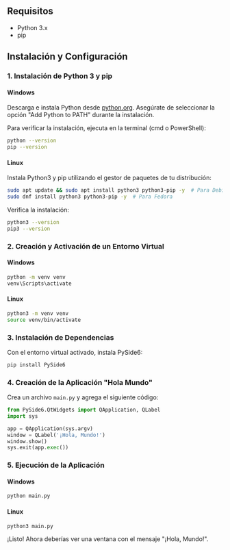 

## Requisitos

- Python 3.x
- pip

## Instalación y Configuración

### 1. Instalación de Python 3 y pip

#### Windows
Descarga e instala Python desde [python.org](https://www.python.org/downloads/). Asegúrate de seleccionar la opción "Add Python to PATH" durante la instalación.

Para verificar la instalación, ejecuta en la terminal (cmd o PowerShell):
```sh
python --version
pip --version
```

#### Linux
Instala Python3 y pip utilizando el gestor de paquetes de tu distribución:
```sh
sudo apt update && sudo apt install python3 python3-pip -y  # Para Debian/Ubuntu
sudo dnf install python3 python3-pip -y  # Para Fedora
```

Verifica la instalación:
```sh
python3 --version
pip3 --version
```

### 2. Creación y Activación de un Entorno Virtual

#### Windows
```sh
python -m venv venv
venv\Scripts\activate
```

#### Linux
```sh
python3 -m venv venv
source venv/bin/activate
```

### 3. Instalación de Dependencias

Con el entorno virtual activado, instala PySide6:
```sh
pip install PySide6
```

### 4. Creación de la Aplicación "Hola Mundo"

Crea un archivo `main.py` y agrega el siguiente código:

```python
from PySide6.QtWidgets import QApplication, QLabel
import sys

app = QApplication(sys.argv)
window = QLabel('¡Hola, Mundo!')
window.show()
sys.exit(app.exec())
```

### 5. Ejecución de la Aplicación

#### Windows
```sh
python main.py
```

#### Linux
```sh
python3 main.py
```

¡Listo! Ahora deberías ver una ventana con el mensaje "¡Hola, Mundo!".
